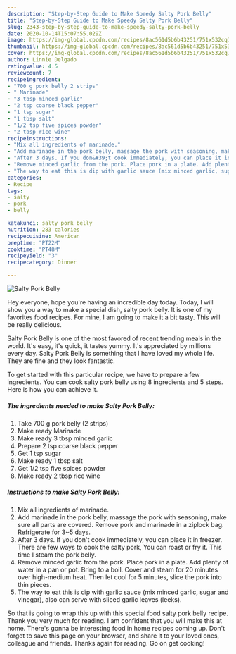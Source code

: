 ```yaml
---
description: "Step-by-Step Guide to Make Speedy Salty Pork Belly"
title: "Step-by-Step Guide to Make Speedy Salty Pork Belly"
slug: 2343-step-by-step-guide-to-make-speedy-salty-pork-belly
date: 2020-10-14T15:07:55.029Z
image: https://img-global.cpcdn.com/recipes/8ac561d5b6b43251/751x532cq70/salty-pork-belly-recipe-main-photo.jpg
thumbnail: https://img-global.cpcdn.com/recipes/8ac561d5b6b43251/751x532cq70/salty-pork-belly-recipe-main-photo.jpg
cover: https://img-global.cpcdn.com/recipes/8ac561d5b6b43251/751x532cq70/salty-pork-belly-recipe-main-photo.jpg
author: Linnie Delgado
ratingvalue: 4.5
reviewcount: 7
recipeingredient:
- "700 g pork belly 2 strips"
- " Marinade"
- "3 tbsp minced garlic"
- "2 tsp coarse black pepper"
- "1 tsp sugar"
- "1 tbsp salt"
- "1/2 tsp five spices powder"
- "2 tbsp rice wine"
recipeinstructions:
- "Mix all ingredients of marinade."
- "Add marinade in the pork belly, massage the pork with seasoning, make sure all parts are covered. Remove pork and marinade in a ziplock bag. Refrigerate for 3~5 days."
- "After 3 days. If you don&#39;t cook immediately, you can place it in freezer. There are few ways to cook the salty pork, You can roast or fry it. This time I steam the pork belly."
- "Remove minced garlic from the pork. Place pork in a plate. Add plenty of water in a pan or pot. Bring to a boil. Cover and steam for 20 minutes over high-medium heat. Then let cool for 5 minutes, slice the pork into thin pieces."
- "The way to eat this is dip with garlic sauce (mix minced garlic, sugar and vinegar), also can serve with sliced garlic leaves (leeks)."
categories:
- Recipe
tags:
- salty
- pork
- belly

katakunci: salty pork belly 
nutrition: 283 calories
recipecuisine: American
preptime: "PT22M"
cooktime: "PT48M"
recipeyield: "3"
recipecategory: Dinner

---
```



![Salty Pork Belly](https://img-global.cpcdn.com/recipes/8ac561d5b6b43251/751x532cq70/salty-pork-belly-recipe-main-photo.jpg)

Hey everyone, hope you're having an incredible day today. Today, I will show you a way to make a special dish, salty pork belly. It is one of my favorites food recipes. For mine, I am going to make it a bit tasty. This will be really delicious.



Salty Pork Belly is one of the most favored of recent trending meals in the world. It's easy, it's quick, it tastes yummy. It's appreciated by millions every day. Salty Pork Belly is something that I have loved my whole life. They are fine and they look fantastic.


To get started with this particular recipe, we have to prepare a few ingredients. You can cook salty pork belly using 8 ingredients and 5 steps. Here is how you can achieve it.

<!--inarticleads1-->

##### The ingredients needed to make Salty Pork Belly:

1. Take 700 g pork belly (2 strips)
1. Make ready  Marinade
1. Make ready 3 tbsp minced garlic
1. Prepare 2 tsp coarse black pepper
1. Get 1 tsp sugar
1. Make ready 1 tbsp salt
1. Get 1/2 tsp five spices powder
1. Make ready 2 tbsp rice wine




<!--inarticleads2-->

##### Instructions to make Salty Pork Belly:

1. Mix all ingredients of marinade.
1. Add marinade in the pork belly, massage the pork with seasoning, make sure all parts are covered. Remove pork and marinade in a ziplock bag. Refrigerate for 3~5 days.
1. After 3 days. If you don&#39;t cook immediately, you can place it in freezer. There are few ways to cook the salty pork, You can roast or fry it. This time I steam the pork belly.
1. Remove minced garlic from the pork. Place pork in a plate. Add plenty of water in a pan or pot. Bring to a boil. Cover and steam for 20 minutes over high-medium heat. Then let cool for 5 minutes, slice the pork into thin pieces.
1. The way to eat this is dip with garlic sauce (mix minced garlic, sugar and vinegar), also can serve with sliced garlic leaves (leeks).




So that is going to wrap this up with this special food salty pork belly recipe. Thank you very much for reading. I am confident that you will make this at home. There's gonna be interesting food in home recipes coming up. Don't forget to save this page on your browser, and share it to your loved ones, colleague and friends. Thanks again for reading. Go on get cooking!
